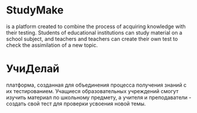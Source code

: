 # StudyMake
is a platform created to combine the process of acquiring knowledge with their testing. Students of educational institutions can study material on a school subject, and teachers and teachers can create their own test to check the assimilation of a new topic.

# УчиДелай
платформа, созданная для объединения процесса получения знаний с их тестированием. Учащиеся образовательных учреждений смогут изучить материал по школьному предмету, а учителя и преподаватели - создать свой тест для проверки усвоения новой темы.
